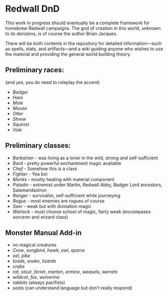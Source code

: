 # Redwall DnD

This work in progress should eventually be a complete framework for homebrew Redwall campaigns. The god of creation in this world, unknown to its denizens, is of course the author Brian Jacques.

There will be both contents in the repository for detailed information—such as spells, stats, and artifacts—and a wiki guiding anyone who wishes to use the material and providing the general world building theory.

## Preliminary races: 
(and yes, you do need to roleplay the accent)
- *Badger*
- *Hare*
- *Mole*
- *Mouse*
- *Otter*
- *Shrew*
- *Squirrel*
- *Vole*

## Preliminary classes:
- *Barbarian* - was living as a loner in the wild, strong and self-sufficient
- *Bard* - pretty powerful enchantment magic available
- *Chef* - Somehow this is a class
- *Fighter* - Yea boi
- *Monks* - mostly healing with material component
- *Paladin* - extremist under Martin, Redwall Abby, Badger Lord ancestors, Salamandastron
- *Ranger* - survivalist, self-sufficient while journeying
- *Rogue* - most enemies are rogues of course
- *Seer* - weak but with divination magic
- *Warlock* - must choose school of magic, fairly week (encompases sorcerer and wizard class)

## Monster Manual Add-in
- no magical creatures
- *Crow*, *songbird*, *hawk*, *owl*, *sparra* 
- *eel*, *pike* 
- *toads*, *snake*, *lizards*
- *crabs*
- *rat*, *stout*, *ferret*, *marton*, *ermine*, *weasels*, *werrets*
- *wildcat*, *fox*, *wolverine*
- *rabbits* (always pacifists)
- *seals* (can understand language but don't really respond)
